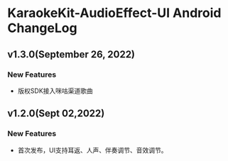 # KaraokeKit-AudioEffect-UI Android ChangeLog

## v1.3.0(September 26, 2022)
### New Features
* 版权SDK接入咪咕渠道歌曲

## v1.2.0(Sept 02,2022)
### New Features
* 首次发布，UI支持耳返、人声、伴奏调节、音效调节。

